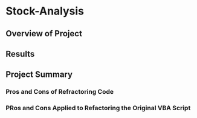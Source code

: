 # Stock-Analysis
## Overview of Project
## Results
## Project Summary
### Pros and Cons of Refractoring Code
### PRos and Cons Applied to Refactoring the Original VBA Script

